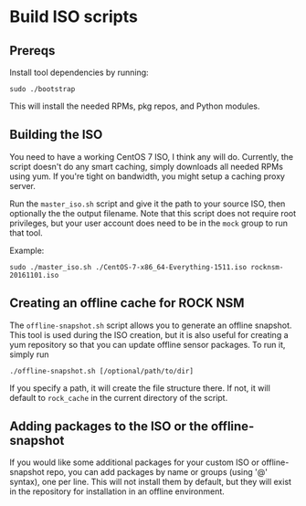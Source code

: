 # Build ISO scripts

## Prereqs

Install tool dependencies by running:

```
sudo ./bootstrap
```

This will install the needed RPMs, pkg repos, and Python modules.

## Building the ISO

You need to have a working CentOS 7 ISO, I think any will do. Currently,
the script doesn't do any smart caching, simply downloads all needed RPMs
using yum. If you're tight on bandwidth, you might setup a caching proxy
server.

Run the `master_iso.sh` script and give it the path to your
source ISO, then optionally the the output filename. Note that this script does 
not require root privileges, but your user account does need to be in the `mock`
group to run that tool.

Example:
```
sudo ./master_iso.sh ./CentOS-7-x86_64-Everything-1511.iso rocknsm-20161101.iso
```

## Creating an offline cache for ROCK NSM

The `offline-snapshot.sh` script allows you to generate an offline snapshot. This
tool is used during the ISO creation, but it is also useful for creating a yum 
repository so that you can update offline sensor packages. To run it, simply run

```
./offline-snapshot.sh [/optional/path/to/dir]
```

If you specify a path, it will create the file structure there. If not, it will
default to `rock_cache` in the current directory of the script.

## Adding packages to the ISO or the offline-snapshot

If you would like some additional packages for your custom ISO or offline-snapshot
repo, you can add packages by name or groups (using '@' syntax), one per line. This
will not install them by default, but they will exist in the repository for installation
in an offline environment.
